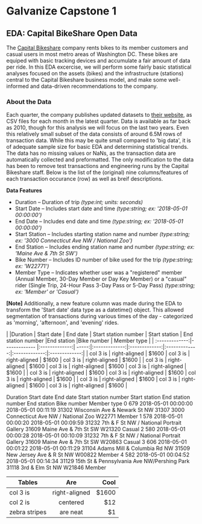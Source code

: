 # Galvanize Capstone 1  
## EDA: Capital BikeShare Open Data 

The [Capital Bikeshare](https://capitalbikeshare.com) company rents bikes to its member customers and casual users in most metro areas of Washington DC. These bikes are equiped with basic tracking devices and accumulate a fair amount of data per ride. In this EDA excercise, we will perform some fairly basic statistical analyses focused on the assets (bikes) and the infrastructure (stations) central to the Capital Bikeshare business model, and make some well-informed and data-driven recommendations to the company. 


### About the Data
Each quarter, the company publishes updated datasets to [their website](https://capitalbikeshare.com/system-data), as CSV files for each month in the latest quarter. Data is available as far back as 2010, though for this analysis we will focus on the last two years. Even this relatively small subset of the data consists of around 6.5M rows of transaction data. While this may be quite small compared to 'big data', it is of adequate sample size for basic EDA and determining statistical trends. The data has no missing values or NaNs, as the transaction data are automatically collected and preformatted. The only modification to the data has been to remove test transactions and engineering runs by the Capital Bikeshare staff. Below is the list of the (original) nine columns/features of each transaction occurance (row) as well as breif descriptions.

**Data Features**
- Duration – Duration of trip _(type:int; units: seconds)_
- Start Date – Includes start date and time _(type:string; ex: '2018-05-01 00:00:00')_
- End Date – Includes end date and time _(type:string; ex: '2018-05-01 00:00:00')_
- Start Station – Includes starting station name and number _(type:string; ex: '3000 Connecticut Ave NW / National Zoo')_
- End Station – Includes ending station name and number _(type:string; ex: 'Maine Ave & 7th St SW')_
- Bike Number – Includes ID number of bike used for the trip _(type:string; ex: 'W22771')_
- Member Type – Indicates whether user was a "registered" member (Annual Member, 30-Day Member or Day Key Member) or a "casual" rider (Single Trip, 24-Hour Pass 3-Day Pass or 5-Day Pass) _(type:string; ex: 'Member' or 'Casual')_

**[Note]** Additionally, a new feature column was made during the EDA to transform the 'Start date' data type as a datetime() object. This allowed segmentation of transactions during various times of the day - categorized as 'morning', 'afternoon', and 'evening' rides. 

| |Duration      |     Start date |  End date |  Start station number | Start station | End station number  |End station |Bike number | Member type  |
| :-------------:|------------- |:-------------:| -----:|:-------------:|:-------------:|:-------------:|:-------------:|:-------------:|
| col 3 is      | right-aligned | $1600 | col 3 is      | right-aligned | $1600 | col 3 is      | right-aligned | $1600 |
| col 3 is      | right-aligned | $1600 | col 3 is      | right-aligned | $1600 | col 3 is      | right-aligned | $1600 |
| col 3 is      | right-aligned | $1600 | col 3 is      | right-aligned | $1600 | col 3 is      | right-aligned | $1600 |
| col 3 is      | right-aligned | $1600 | col 3 is      | right-aligned | $1600 | col 3 is      | right-aligned | $1600 |

   Duration           Start date             End date  Start station number                                Start station  End station number                             End station Bike number Member type
0       679  2018-05-01 00:00:00  2018-05-01 00:11:19                 31302                 Wisconsin Ave & Newark St NW               31307  3000 Connecticut Ave NW / National Zoo      W22771      Member
1       578  2018-05-01 00:00:20  2018-05-01 00:09:59                 31232    7th & F St NW / National Portrait Gallery               31609                   Maine Ave & 7th St SW      W21320      Casual
2       580  2018-05-01 00:00:28  2018-05-01 00:10:09                 31232    7th & F St NW / National Portrait Gallery               31609                   Maine Ave & 7th St SW      W20863      Casual
3       606  2018-05-01 00:01:22  2018-05-01 00:11:29                 31104                  Adams Mill & Columbia Rd NW               31509                New Jersey Ave & R St NW      W00822      Member
4       582  2018-05-01 00:04:52  2018-05-01 00:14:34                 31129  15th St & Pennsylvania Ave NW/Pershing Park               31118                         3rd & Elm St NW      W21846      Member


| Tables        | Are           | Cool  |
| ------------- |:-------------:| -----:|
| col 3 is      | right-aligned | $1600 |
| col 2 is      | centered      |   $12 |
| zebra stripes | are neat      |    $1 |